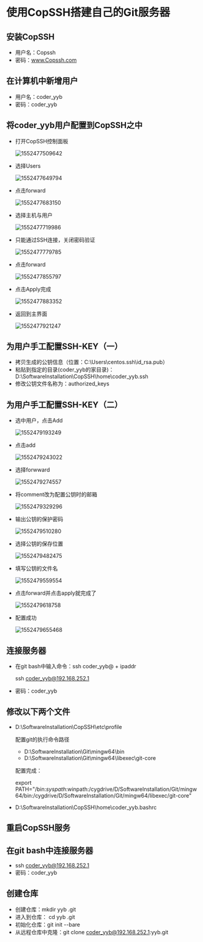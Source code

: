 # 使用CopSSH搭建自己的Git服务器

## 安装CopSSH

+ 用户名：Copssh
+ 密码：www.Copssh.com

## 在计算机中新增用户

+ 用户名：coder_yyb
+ 密码：coder_yyb

## 将coder_yyb用户配置到CopSSH之中

+ 打开CopSSH控制面板

  ![1552477509642](E:\笔记\工具\使用CopSSH搭建自己的Git服务器\img\%5CUsers%5Ccentos%5CAppData%5CRoaming%5CTypora%5Ctypora-user-images%5C1552477509642.png)

+ 选择Users

  ![1552477649794](E:\笔记\工具\使用CopSSH搭建自己的Git服务器\img\%5CUsers%5Ccentos%5CAppData%5CRoaming%5CTypora%5Ctypora-user-images%5C1552477649794.png)

+ 点击forward

  ![1552477683150](E:\笔记\工具\使用CopSSH搭建自己的Git服务器\img\%5CUsers%5Ccentos%5CAppData%5CRoaming%5CTypora%5Ctypora-user-images%5C1552477683150.png)

+ 选择主机与用户

  ![1552477719986](E:\笔记\工具\使用CopSSH搭建自己的Git服务器\img\%5CUsers%5Ccentos%5CAppData%5CRoaming%5CTypora%5Ctypora-user-images%5C1552477719986.png)

+ 只能通过SSH连接，关闭密码验证

  ![1552477779785](E:\笔记\工具\使用CopSSH搭建自己的Git服务器\img\%5CUsers%5Ccentos%5CAppData%5CRoaming%5CTypora%5Ctypora-user-images%5C1552477779785.png)

+ 点击forward

  ![1552477855797](E:\笔记\工具\使用CopSSH搭建自己的Git服务器\img\%5CUsers%5Ccentos%5CAppData%5CRoaming%5CTypora%5Ctypora-user-images%5C1552477855797.png)

+ 点击Apply完成

  ![1552477883352](E:\笔记\工具\使用CopSSH搭建自己的Git服务器\img\%5CUsers%5Ccentos%5CAppData%5CRoaming%5CTypora%5Ctypora-user-images%5C1552477883352.png)

+ 返回到主界面

  ![1552477921247](E:\笔记\工具\使用CopSSH搭建自己的Git服务器\img\%5CUsers%5Ccentos%5CAppData%5CRoaming%5CTypora%5Ctypora-user-images%5C1552477921247.png)

## 为用户手工配置SSH-KEY（一）

+ 拷贝生成的公钥信息（位置：C:\Users\centos\.ssh\id_rsa.pub）
+ 粘贴到指定的目录(coder_yyb的家目录)：D:\SoftwareInstallation\CopSSH\home\coder_yyb\.ssh
+ 修改公钥文件名称为：authorized_keys

## 为用户手工配置SSH-KEY（二）

+ 选中用户，点击Add

  ![1552479193249](E:\笔记\工具\使用CopSSH搭建自己的Git服务器\img\%5CUsers%5Ccentos%5CAppData%5CRoaming%5CTypora%5Ctypora-user-images%5C1552479193249.png)

+ 点击add

  ![1552479243022](E:\笔记\工具\使用CopSSH搭建自己的Git服务器\img\%5CUsers%5Ccentos%5CAppData%5CRoaming%5CTypora%5Ctypora-user-images%5C1552479243022.png)

+ 选择forwward

  ![1552479274557](E:\笔记\工具\使用CopSSH搭建自己的Git服务器\img\%5CUsers%5Ccentos%5CAppData%5CRoaming%5CTypora%5Ctypora-user-images%5C1552479274557.png)

+ 将comment改为配置公钥时的邮箱

  ![1552479329296](E:\笔记\工具\使用CopSSH搭建自己的Git服务器\img\%5CUsers%5Ccentos%5CAppData%5CRoaming%5CTypora%5Ctypora-user-images%5C1552479329296.png)

+ 输出公钥的保护密码

  ![1552479510280](E:\笔记\工具\使用CopSSH搭建自己的Git服务器\img\%5CUsers%5Ccentos%5CAppData%5CRoaming%5CTypora%5Ctypora-user-images%5C1552479510280.png)

+ 选择公钥的保存位置

  ![1552479482475](E:\笔记\工具\使用CopSSH搭建自己的Git服务器\img\%5CUsers%5Ccentos%5CAppData%5CRoaming%5CTypora%5Ctypora-user-images%5C1552479482475.png)

+ 填写公钥的文件名

  ![1552479559554](E:\笔记\工具\使用CopSSH搭建自己的Git服务器\img\%5CUsers%5Ccentos%5CAppData%5CRoaming%5CTypora%5Ctypora-user-images%5C1552479559554.png)

+ 点击forward并点击apply就完成了

  ![1552479618758](E:\笔记\工具\使用CopSSH搭建自己的Git服务器\img\%5CUsers%5Ccentos%5CAppData%5CRoaming%5CTypora%5Ctypora-user-images%5C1552479618758.png)

+ 配置成功

  ![1552479655468](E:\笔记\工具\使用CopSSH搭建自己的Git服务器\img\%5CUsers%5Ccentos%5CAppData%5CRoaming%5CTypora%5Ctypora-user-images%5C1552479655468.png)



## 连接服务器

+ 在git bash中输入命令：ssh coder_yyb@ + ipaddr

  ssh coder_yyb@192.168.252.1

+ 密码：coder_yyb

## 修改以下两个文件

+ D:\SoftwareInstallation\CopSSH\etc\profile

  配置git的执行命令路径

  + D:\SoftwareInstallation\Git\mingw64\bin
  + D:\SoftwareInstallation\Git\mingw64\libexec\git-core

  配置完成：

  export PATH="/bin:$syspath:$winpath:/cygdrive/D/SoftwareInstallation/Git/mingw64/bin:/cygdrive/D/SoftwareInstallation/Git/mingw64/libexec/git-core"

+ D:\SoftwareInstallation\CopSSH\home\coder_yyb\.bashrc

## 重启CopSSH服务

## 在git bash中连接服务器

- ssh coder_yyb@192.168.252.1
- 密码：coder_yyb

## 创建仓库

+ 创建仓库：mkdir yyb  .git
+ 进入到仓库： cd yyb .git
+ 初始化仓库：git init --bare
+ 从远程仓库中克隆：git clone coder_yyb@192.168.252.1:yyb.git




